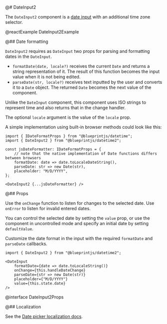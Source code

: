 @# DateInput2

The `DateInput2` component is a [date input](#core/datetime/date-input) with an additional time zone selector.

@reactExample DateInput2Example

@## Date formatting

`DateInput2` requires as `DateInput` two props for parsing and formatting dates in the `DateInput`.

- `formatDate(date, locale?)` receives the current `Date` and returns a string representation of it. The result of this function becomes the input value when it is not being edited.
- `parseDate(str, locale?)` receives text inputted by the user and converts it to a `Date` object. The returned `Date` becomes the next value of the component.

Unlike the `DateInput` component, this component uses ISO strings to represent time and also returns that in the change handler.

The optional `locale` argument is the value of the `locale` prop.

A simple implementation using built-in browser methods could look like this:

```tsx
import { IDateFormatProps } from "@blueprintjs/datetime";
import { DateInput2 } from "@blueprintjs/datetime2";

const jsDateFormatter: IDateFormatProps = {
    // note that the native implementation of Date functions differs between browsers
    formatDate: date => date.toLocaleDateString(),
    parseDate: str => new Date(str),
    placeholder: "M/D/YYYY",
};

<DateInput2 {...jsDateFormatter} />
```


@## Props

Use the `onChange` function to listen for changes to the selected date. Use
`onError` to listen for invalid entered dates.

You can control the selected date by setting the `value` prop, or use the
component in uncontrolled mode and specify an initial date by setting
`defaultValue`.

Customize the date format in the input with the required `formatDate` and `parseDate`
callbacks.

```tsx
import { DateInput2 } from "@blueprintjs/datetime2";

<DateInput
    formatDate={date => date.toLocaleString()}
    onChange={this.handleDateChange}
    parseDate={str => new Date(str)}
    placeholder={"M/D/YYYY"}
    value={this.state.date}
/>
```

@interface DateInput2Props

@## Localization

See the [Date picker localization docs](#datetime/datepicker.localization).
